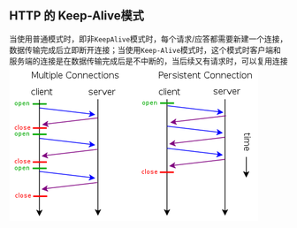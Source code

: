 ## HTTP 的 Keep-Alive模式
当使用普通模式时，即非`KeepAlive`模式时，每个请求/应答都需要新建一个连接，数据传输完成后立即断开连接；当使用`Keep-Alive`模式时，这个模式时客户端和服务端的连接是在数据传输完成后是不中断的，当后续又有请求时，可以复用连接
![](../image/keepalive.png)
